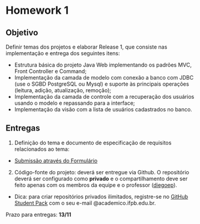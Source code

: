 # Homework 1

## Objetivo
Definir temas dos projetos e elaborar Release 1,  que consiste nas implementação e entrega dos seguintes itens:
  * Estrutura básica do projeto Java Web implementando os padrões MVC, Front Controller e Command;
  * Implementação da camada de modelo com conexão a banco com JDBC (use o SGBD PostgreSQL ou Mysql) e suporte às principais operações (leitura, adição, atualização, remoção);
  * Implementação da camada de controle com a recuperação dos usuários usando o modelo e repassando para a interface;
  * Implementação da visão com a lista de usuários cadastrados no banco.


## Entregas
1) Definição do tema e documento de especificação de requisitos relacionados ao tema:
* [Submissão através do Formulário](https://goo.gl/forms/vy96gjr4UqigA0Fn2)

2) Código-fonte do projeto: deverá ser entregue via Github. O repositório deverá ser configurado como **privado** e o compartilhamento deve ser feito apenas com os membros da equipe e o professor ([diegoep](http://github.com/diegoep)).
* Dica: para criar repositórios privados ilimitados, registre-se no [GitHub Student Pack](https://education.github.com/pack) com o seu e-mail @academico.ifpb.edu.br.

Prazo para entregas: **13/11**
